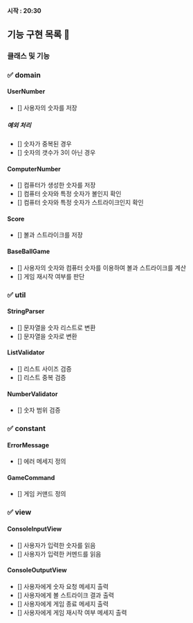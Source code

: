 

#### 시작 : 20:30



## 기능 구현 목록 📝

### 클래스 및 기능

### ✅ domain

#### UserNumber
- [] 사용자의 숫자를 저장

##### 예외 처리
- [] 숫자가 중복된 경우
- [] 숫자의 갯수가 3이 아닌 경우

#### ComputerNumber
- [] 컴퓨터가 생성한 숫자를 저장
- [] 컴퓨터 숫자와 특정 숫자가 볼인지 확인
- [] 컴퓨터 숫자와 특정 숫자가 스트라이크인지 확인

#### Score
- [] 볼과 스트라이크를 저장

#### BaseBallGame
- [] 사용자의 숫자와 컴퓨터 숫자를 이용하여 볼과 스트라이크를 계산
- [] 게임 재시작 여부를 판단

### ✅ util

#### StringParser
- [] 문자열을 숫자 리스트로 변환
- [] 문자열을 숫자로 변환

#### ListValidator
- [] 리스트 사이즈 검증
- [] 리스트 중복 검증

#### NumberValidator
- [] 숫자 범위 검증

### ✅ constant
#### ErrorMessage
- [] 에러 메세지 정의

#### GameCommand
- [] 게임 커맨드 정의

### ✅ view

#### ConsoleInputView
- [] 사용자가 입력한 숫자를 읽음
- [] 사용자가 입력한 커멘드를 읽음

#### ConsoleOutputView
- [] 사용자에게 숫자 요청 메세지 출력
- [] 사용자에게 볼 스트라이크 결과 출력
- [] 사용자에게 게임 종료 메세지 출력
- [] 사용자에게 게임 재시작 여부 메세지 출력
